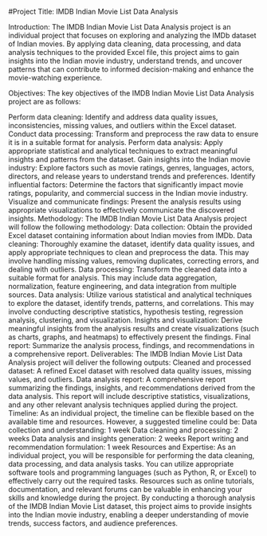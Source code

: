 #Project Title: IMDB Indian Movie List Data Analysis

Introduction:
The IMDB Indian Movie List Data Analysis project is an individual project that focuses on exploring and analyzing the IMDb dataset of Indian movies. By applying data cleaning, data processing, and data analysis techniques to the provided Excel file, this project aims to gain insights into the Indian movie industry, understand trends, and uncover patterns that can contribute to informed decision-making and enhance the movie-watching experience.

Objectives:
The key objectives of the IMDB Indian Movie List Data Analysis project are as follows:

Perform data cleaning: Identify and address data quality issues, inconsistencies, missing values, and outliers within the Excel dataset.
Conduct data processing: Transform and preprocess the raw data to ensure it is in a suitable format for analysis.
Perform data analysis: Apply appropriate statistical and analytical techniques to extract meaningful insights and patterns from the dataset.
Gain insights into the Indian movie industry: Explore factors such as movie ratings, genres, languages, actors, directors, and release years to understand trends and preferences.
Identify influential factors: Determine the factors that significantly impact movie ratings, popularity, and commercial success in the Indian movie industry.
Visualize and communicate findings: Present the analysis results using appropriate visualizations to effectively communicate the discovered insights.
Methodology:
The IMDB Indian Movie List Data Analysis project will follow the following methodology:
Data collection: Obtain the provided Excel dataset containing information about Indian movies from IMDb.
Data cleaning: Thoroughly examine the dataset, identify data quality issues, and apply appropriate techniques to clean and preprocess the data. This may involve handling missing values, removing duplicates, correcting errors, and dealing with outliers.
Data processing: Transform the cleaned data into a suitable format for analysis. This may include data aggregation, normalization, feature engineering, and data integration from multiple sources.
Data analysis: Utilize various statistical and analytical techniques to explore the dataset, identify trends, patterns, and correlations. This may involve conducting descriptive statistics, hypothesis testing, regression analysis, clustering, and visualization.
Insights and visualization: Derive meaningful insights from the analysis results and create visualizations (such as charts, graphs, and heatmaps) to effectively present the findings.
Final report: Summarize the analysis process, findings, and recommendations in a comprehensive report.
Deliverables:
The IMDB Indian Movie List Data Analysis project will deliver the following outputs:
Cleaned and processed dataset: A refined Excel dataset with resolved data quality issues, missing values, and outliers.
Data analysis report: A comprehensive report summarizing the findings, insights, and recommendations derived from the data analysis. This report will include descriptive statistics, visualizations, and any other relevant analysis techniques applied during the project.
Timeline:
As an individual project, the timeline can be flexible based on the available time and resources. However, a suggested timeline could be:
Data collection and understanding: 1 week
Data cleaning and processing: 2 weeks
Data analysis and insights generation: 2 weeks
Report writing and recommendation formulation: 1 week
Resources and Expertise:
As an individual project, you will be responsible for performing the data cleaning, data processing, and data analysis tasks. You can utilize appropriate software tools and programming languages (such as Python, R, or Excel) to effectively carry out the required tasks. Resources such as online tutorials, documentation, and relevant forums can be valuable in enhancing your skills and knowledge during the project.
By conducting a thorough analysis of the IMDB Indian Movie List dataset, this project aims to provide insights into the Indian movie industry, enabling a deeper understanding of movie trends, success factors, and audience preferences.
